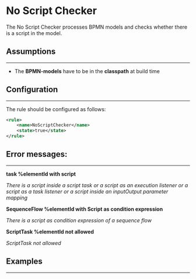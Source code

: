 No Script Checker
================================= 
The No Script Checker processes BPMN models and checks whether there is a script in the model.

## Assumptions
----------------------------------------------
- The **BPMN-models** have to be in the **classpath** at build time

## Configuration
------------------------------------------
The rule should be configured as follows:
```xml
<rule>
	<name>NoScriptChecker</name>
	<state>true</state>
</rule>

```

## Error messages:
-----------------------------------------
**task %elementId with script**

_There is a script inside a script task or a script as an execution listener or a script as a task listener or a script inside an inputOutput parameter mapping_

**SequenceFlow %elementId with Script as condition expression**

_There is a script as condition expression of a sequence flow_

**ScriptTask %elementId not allowed**

_ScriptTask not allowed_

## Examples
----------------------------------------


